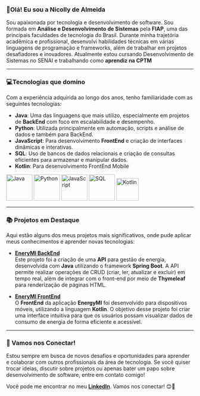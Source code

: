 ### 💖Olá! Eu sou a Nicolly de Almeida
Sou apaixonada por tecnologia e desenvolvimento de software. Sou formada em **Análise e Desenvolvimento de Sistemas** pela **FIAP**, uma das principais faculdades de tecnologia do Brasil. Durante minha trajetória acadêmica e profissional, desenvolvi habilidades técnicas em várias linguagens de programação e frameworks, além de trabalhar em projetos desafiadores e inovadores. Atualmente estou cursando Desenvolvimento de Sistemas no SENAI e trabalhando como **aprendiz na CPTM**

---

###  💻Tecnologias que domino

Com a experiência adquirida ao longo dos anos, tenho familiaridade com as seguintes tecnologias:

- **Java**: Uma das linguagens que mais utilizo, especialmente em projetos de **BackEnd** com foco em escalabilidade e desempenho. 
- **Python**: Utilizada principalmente em automação, scripts e análise de dados e também para BackEnd.
- **JavaScript**: Para desenvolvimento **FrontEnd** e criação de interfaces dinâmicas e interativas.
- **SQL**: Uso de bancos de dados relacionais e criação de consultas eficientes para armazenar e manipular dados.
- **Kotlin**: Para desenvolvimento FrontEnd Mobile


<img src="https://cdn-icons-png.flaticon.com/512/226/226777.png" alt="Java" width="70" height="70">
<img src="https://img.icons8.com/?size=512&id=13441&format=png" alt="Python" width="70" height="70">
<img src="https://img.icons8.com/?size=512&id=108784&format=png" alt="JavaScript" width="70" height="70">
<img src="https://cdn-icons-png.flaticon.com/512/337/337953.png" alt="SQL" width="70" height="70">
<img src="https://upload.wikimedia.org/wikipedia/commons/thumb/7/74/Kotlin_Icon.png/1200px-Kotlin_Icon.png" alt="Kotlin" width="60" height="60">

---

###  📚 Projetos em Destaque

Aqui estão alguns dos meus projetos mais significativos, onde pude aplicar meus conhecimentos e aprender novas tecnologias:

- [**EneryMI BackEnd**](https://github.com/nicollyADS/EnergyMI-MVC.git)  
  Este projeto foi a criação de uma **API** para gestão de energia, desenvolvida com **Java** utilizando o framework **Spring Boot**. A API permite realizar operações de CRUD (criar, ler, atualizar e excluir) em tempo real, além de integrar com o front-end por meio de **Thymeleaf** para renderização de páginas HTML.

- [**EneryMI FrontEnd**](https://github.com/nicollyADS/EnergyMI-Kotlin)  
  O **FrontEnd** da aplicação **EnergyMI** foi desenvolvido para dispositivos móveis, utilizando a linguagem **Kotlin**. O objetivo desse projeto foi criar uma interface intuitiva para que os usuários possam visualizar dados de consumo de energia de forma eficiente e acessível.

---

### 💬 Vamos nos Conectar!

Estou sempre em busca de novos desafios e oportunidades para aprender e colaborar com outros profissionais da área de tecnologia. Se você quiser trocar ideias, discutir sobre projetos ou apenas bater um papo sobre desenvolvimento de software, entre em contato comigo!

Você pode me encontrar no meu **[LinkedIn](https://www.linkedin.com/in/nicolly-almeida-aa666b235/)**. Vamos nos conectar! 😊💖
